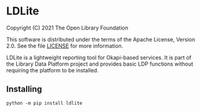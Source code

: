 LDLite
======

Copyright (C) 2021 The Open Library Foundation

This software is distributed under the terms of the Apache License,
Version 2.0.  See the file
[LICENSE](https://github.com/library-data-platform/ldlite/blob/master/LICENSE)
for more information.

LDLite is a lightweight reporting tool for Okapi-based services.  It
is part of the Library Data Platform project and provides basic LDP
functions without requiring the platform to be installed.


Installing
----------

```
python -m pip install ldlite
```


